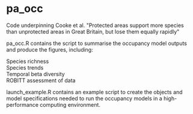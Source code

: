 # pa_occ

Code underpinning Cooke et al. "Protected areas support more species than unprotected areas in Great Britain, but lose them equally rapidly"

pa_occ.R contains the script to summarise the occupancy model outputs and produce the figures, including:

Species richness  
Species trends  
Temporal beta diversity  
ROBITT assessment of data  

launch_example.R contains an example script to create the objects and model specifications needed to run the occupancy models in a high-performance computing environment.
